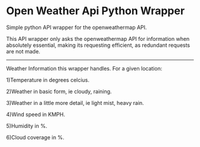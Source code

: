 # Open Weather Api Python Wrapper

Simple python API wrapper for the openweathermap API.

This API wrapper only asks the openweathermap API for information when
absolutely essential, making its requesting efficient, as redundant requests
are not made.

-----------------------------------------------------------------------------

Weather Information this wrapper handles.
For a given location:


1)Temperature in degrees celcius.

2)Weather in basic form, ie cloudy, raining.

3)Weather in a little more detail, ie light mist, heavy rain.

4)Wind speed in KMPH.

5)Humidity in %.

6)Cloud coverage in %.
